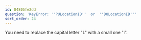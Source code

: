 ```yaml
---
id: 84805fe2dd
question: 'KeyError: ''PULocationID''  or  ''DOLocationID'''
sort_order: 24
---
```


You need to replace the capital letter "L" with a small one "l".